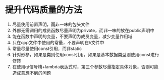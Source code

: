# 提升代码质量的方法

1. 尽量使用前置声明，而非一味的包头文件
2. 外部无需调用的成员函数尽量声明为private，而非一味的放在public声明中
3. 能在函数中声明的变量，不要声明为成员变量，减少变量作用域
4. 只在cpp文件中使用的常量，不要声明在h文件中
5. 常量尽量使用const引用，而非static
6. 针对形参，如果是类则使用const引用，如果是基本数据类型则使用const进行修饰
7. 在使用qt信号槽+lambda表达式时，第三个参数尽量指定具体对象，否则可能造成意想不到的问题

